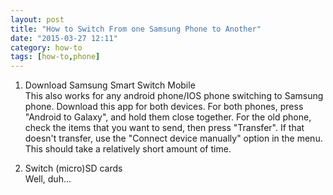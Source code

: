 ```yaml
---
layout: post
title: "How to Switch From one Samsung Phone to Another"
date: "2015-03-27 12:11"
category: how-to
tags: [how-to,phone]
---
```


1. Download Samsung Smart Switch Mobile<br> This also works for any android
   phone/IOS phone switching to Samsung phone. Download this app for both
   devices. For both phones, press "Android to Galaxy", and hold them close
   together. For the old phone, check the items that you want to send, then
   press "Transfer". If that doesn't transfer, use the "Connect device manually"
   option in the menu. This should take a relatively short amount of time.

2. Switch (micro)SD cards<br> Well, duh...
